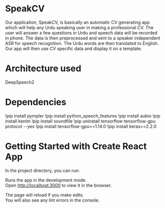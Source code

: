# SpeakCV
Our application, SpeakCV, is basically an automatic CV generating app which will help any Urdu speaking user in making a professional CV. The user will answer a few questions in Urdu and speech data will be recorded in phone. The data is then preprocessed and sent to a speaker independent ASR for speech recognition. The Urdu words are then translated to English. Our app will then use CV specific data and display it on a template.
# Architecture used
DeepSpeech2

# Dependencies
!pip install pympler
!pip install python_speech_features
!pip install aubio
!pip install kenlm
!pip install soundfile
!pip uninstall tensorflow tensorflow-gpu protocol --yes
!pip install tensorflow-gpu==1.14.0
!pip install keras==2.2.0


# Getting Started with Create React App

In the project directory, you can run:

Runs the app in the development mode.\
Open [http://localhost:3000](http://localhost:3000) to view it in the browser.

The page will reload if you make edits.\
You will also see any lint errors in the console.


